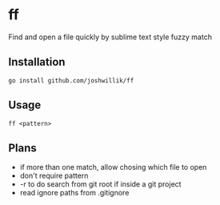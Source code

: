 # ff

Find and open a file quickly by sublime text style fuzzy match

## Installation

```
go install github.com/joshwillik/ff
```

## Usage

```
ff <pattern>
```

## Plans

- if more than one match, allow chosing which file to open
- don't require pattern
- -r to do search from git root if inside a git project
- read ignore paths from .gitignore
